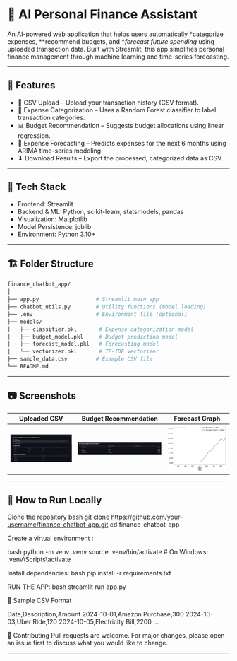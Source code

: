 # 💸 AI Personal Finance Assistant

An AI-powered web application that helps users automatically *categorize expenses, **recommend budgets, and **forecast future spending* using uploaded transaction data. Built with Streamlit, this app simplifies personal finance management through machine learning and time-series forecasting.

---

## 🚀 Features

- 📂 CSV Upload – Upload your transaction history (CSV format).
- 🧠 Expense Categorization – Uses a Random Forest classifier to label transaction categories.
- 📊 Budget Recommendation – Suggests budget allocations using linear regression.
- 🔮 Expense Forecasting – Predicts expenses for the next 6 months using ARIMA time-series modeling.
- ⬇ Download Results – Export the processed, categorized data as CSV.

---

## 🧰 Tech Stack

- Frontend: Streamlit
- Backend & ML: Python, scikit-learn, statsmodels, pandas
- Visualization: Matplotlib
- Model Persistence: joblib
- Environment: Python 3.10+

---

## 🏗 Folder Structure


```bash
finance_chatbot_app/
│
├── app.py                  # Streamlit main app
├── chatbot_utils.py        # Utility functions (model loading)
├── .env                    # Environment file (optional)
├── models/
│   ├── classifier.pkl       # Expense categorization model
│   ├── budget_model.pkl     # Budget prediction model
│   ├── forecast_model.pkl   # Forecasting model
│   └── vectorizer.pkl       # TF-IDF Vectorizer
├── sample_data.csv         # Example CSV file
└── README.md
```

---

## 📷 Screenshots

| Uploaded CSV | Budget Recommendation | Forecast Graph |
|------------|--------------------------|----------------|
| ![Upload CSV](screenshots/uploadedCSV.jpg) | ![Categorized](screenshots/budget-recommendation.jpg) | ![Forecast](screenshots/forest-graph.jpg) |

---

## 🧪 How to Run Locally

Clone the repository
   bash
   git clone https://github.com/your-username/finance-chatbot-app.git
   cd finance-chatbot-app
   

Create a virtual environment :

  bash
  python -m venv .venv
  source .venv/bin/activate  # On Windows: .venv\Scripts\activate
  

Install dependencies:
  bash
  pip install -r requirements.txt
  

RUN THE APP:
  bash
  streamlit run app.py
  

📁 Sample CSV Format

Date,Description,Amount
2024-10-01,Amazon Purchase,300
2024-10-03,Uber Ride,120
2024-10-05,Electricity Bill,2200
...


🙌 Contributing
Pull requests are welcome. For major changes, please open an issue first to discuss what you would like to change.

---
